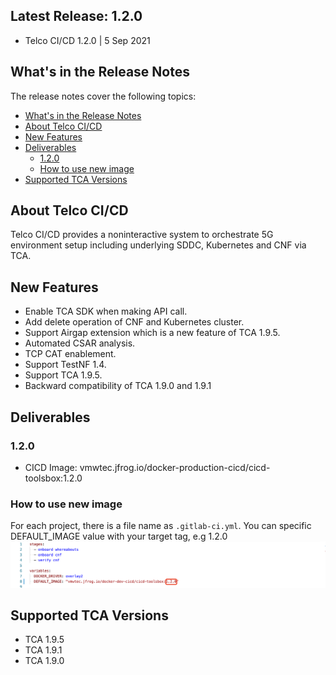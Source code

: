 ## Latest Release: 1.2.0
- Telco CI/CD 1.2.0 | 5 Sep 2021

## What's in the Release Notes
The release notes cover the following topics:
- [What's in the Release Notes](#whats-in-the-release-notes)
- [About Telco CI/CD](#about-telco-cicd)
- [New Features](#new-features)
- [Deliverables](#deliverables)
  - [1.2.0](#anchor-120)
  - [How to use new image](#how-to-use-new-image)
- [Supported TCA Versions](#supported-tca-versions)


## About Telco CI/CD
Telco CI/CD provides a noninteractive system to orchestrate 5G environment setup including underlying SDDC, Kubernetes and CNF via TCA.


## New Features ##
- Enable TCA SDK when making API call.
- Add delete operation of CNF and Kubernetes cluster.
- Support Airgap extension which is a new feature of TCA 1.9.5.
- Automated CSAR analysis​.
- TCP CAT enablement​.
- Support TestNF 1.4.
- Support TCA 1.9.5.
- Backward compatibility of TCA 1.9.0 and 1.9.1

## Deliverables ##

### 1.2.0
- CICD Image: vmwtec.jfrog.io/docker-production-cicd/cicd-toolsbox:1.2.0

### How to use new image
For each project, there is a file name as `.gitlab-ci.yml`. You can specific DEFAULT_IMAGE value with your target tag, e.g 1.2.0
![Update_Image](doc/images/update_to_1.2_image.png)

## Supported TCA Versions ##
- TCA 1.9.5
- TCA 1.9.1
- TCA 1.9.0

